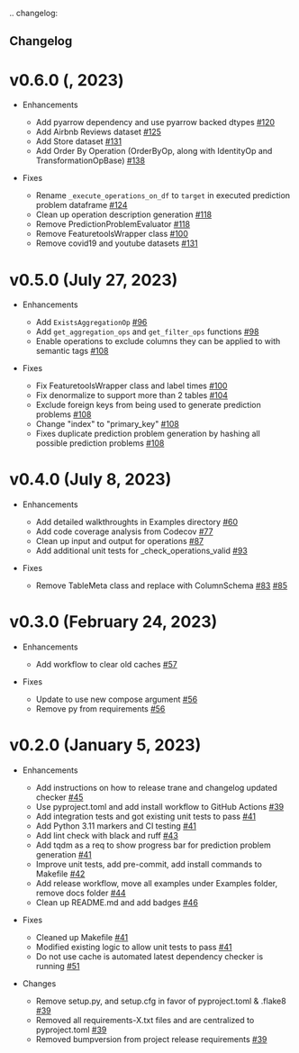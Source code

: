 .. changelog:

Changelog
---------

v0.6.0 (, 2023)
===============
* Enhancements
    * Add pyarrow dependency and use pyarrow backed dtypes [#120][#120]
    * Add Airbnb Reviews dataset [#125][#125]
    * Add Store dataset [#131][#131]
    * Add Order By Operation (OrderByOp, along with IdentityOp and TransformationOpBase) [#138][#138]
* Fixes
    * Rename `_execute_operations_on_df` to `target` in executed prediction problem dataframe [#124][#124]
    * Clean up operation description generation [#118][#118]
    * Remove PredictionProblemEvaluator [#118][#118]
    * Remove FeaturetoolsWrapper class [#100][#100]
    * Remove covid19 and youtube datasets [#131][#131]

    [#124]: <https://github.com/trane-dev/Trane/pull/124>
    [#118]: <https://github.com/trane-dev/Trane/pull/118>
    [#120]: <https://github.com/trane-dev/Trane/pull/120>
    [#125]: <https://github.com/trane-dev/Trane/pull/125>
    [#131]: <https://github.com/trane-dev/Trane/pull/131>
    [#138]: <https://github.com/trane-dev/Trane/pull/138>


v0.5.0 (July 27, 2023)
======================
* Enhancements
    * Add ``ExistsAggregationOp`` [#96][#96]
    * Add `get_aggregation_ops` and `get_filter_ops` functions [#98][#98]
    * Enable operations to exclude columns they can be applied to with semantic tags [#108][#108]
* Fixes
    * Fix FeaturetoolsWrapper class and label times [#100][#100]
    * Fix denormalize to support more than 2 tables [#104][#104]
    * Exclude foreign keys from being used to generate prediction problems [#108][#108]
    * Change "index" to "primary_key" [#108][#108]
    * Fixes duplicate prediction problem generation by hashing all possible prediction problems [#108][#108]

    [#96]: <https://github.com/trane-dev/Trane/pull/96>
    [#98]: <https://github.com/trane-dev/Trane/pull/98>
    [#100]: <https://github.com/trane-dev/Trane/pull/100>
    [#104]: <https://github.com/trane-dev/Trane/pull/104>
    [#108]: <https://github.com/trane-dev/Trane/pull/108>

v0.4.0 (July 8, 2023)
=====================
* Enhancements
    * Add detailed walkthroughts in Examples directory [#60][#60]
    * Add code coverage analysis from Codecov [#77][#77]
    * Clean up input and output for operations [#87][#87]
    * Add additional unit tests for _check_operations_valid [#93][#93]
* Fixes
    * Remove TableMeta class and replace with ColumnSchema [#83][#83] [#85][#85]

    [#60]: <https://github.com/HDI-Project/Trane/pull/60>
    [#77]: <https://github.com/HDI-Project/Trane/pull/77>
    [#83]: <https://github.com/HDI-Project/Trane/pull/83>
    [#85]: <https://github.com/HDI-Project/Trane/pull/85>
    [#87]: <https://github.com/HDI-Project/Trane/pull/87>
    [#93]: <https://github.com/HDI-Project/Trane/pull/93>

v0.3.0 (February 24, 2023)
==========================

* Enhancements
    * Add workflow to clear old caches [#57][#57]
* Fixes
    * Update to use new compose argument [#56][#56]
    * Remove py from requirements [#56][#56]

    [#56]: <https://github.com/HDI-Project/Trane/pull/56>
    [#57]: <https://github.com/HDI-Project/Trane/pull/57>
    [#58]: <https://github.com/HDI-Project/Trane/pull/58>

v0.2.0 (January 5, 2023)
========================

* Enhancements
    * Add instructions on how to release trane and changelog updated checker [#45][#45]
    * Use pyproject.toml and add install workflow to GitHub Actions [#39][#39]
    * Add integration tests and got existing unit tests to pass [#41][#41]
    * Add Python 3.11 markers and CI testing [#41][#41]
    * Add lint check with black and ruff [#43][#43]
    * Add tqdm as a req to show progress bar for prediction problem generation [#41][#41]
    * Improve unit tests, add pre-commit, add install commands to Makefile [#42][#42]
    * Add release workflow, move all examples under Examples folder, remove docs folder [#44][#44]
    * Clean up README.md and add badges [#46][#46]
* Fixes
    * Cleaned up Makefile [#41][#41]
    * Modified existing logic to allow unit tests to pass [#41][#41]
    * Do not use cache is automated latest dependency checker is running [#51][#51]
* Changes
    * Remove setup.py, and setup.cfg in favor of pyproject.toml & .flake8 [#39][#39]
    * Removed all requirements-X.txt files and are centralized to pyproject.toml [#39][#39]
    * Removed bumpversion from project release requirements [#39][#39]

    [#39]: <https://github.com/HDI-Project/Trane/pull/39>
    [#41]: <https://github.com/HDI-Project/Trane/pull/41>
    [#42]: <https://github.com/HDI-Project/Trane/pull/42>
    [#43]: <https://github.com/HDI-Project/Trane/pull/43>
    [#44]: <https://github.com/HDI-Project/Trane/pull/44>
    [#45]: <https://github.com/HDI-Project/Trane/pull/45>
    [#46]: <https://github.com/HDI-Project/Trane/pull/46>
    [#51]: <https://github.com/HDI-Project/Trane/pull/51>
    [#52]: <https://github.com/HDI-Project/Trane/pull/52>
